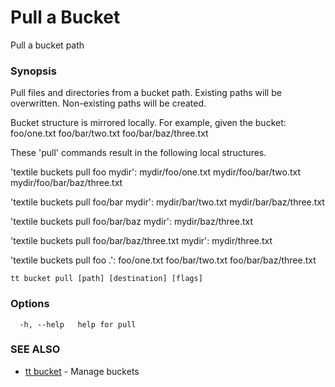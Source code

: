 # Pull a Bucket

Pull a bucket path

### Synopsis

Pull files and directories from a bucket path. Existing paths will be overwritten. Non-existing paths will be created.

Bucket structure is mirrored locally. For example, given the bucket:
    foo/one.txt
    foo/bar/two.txt
    foo/bar/baz/three.txt

These 'pull' commands result in the following local structures.

'textile buckets pull foo mydir':
    mydir/foo/one.txt
    mydir/foo/bar/two.txt
    mydir/foo/bar/baz/three.txt

'textile buckets pull foo/bar mydir':
    mydir/bar/two.txt
    mydir/bar/baz/three.txt

'textile buckets pull foo/bar/baz mydir':
    mydir/baz/three.txt

'textile buckets pull foo/bar/baz/three.txt mydir':
    mydir/three.txt

'textile buckets pull foo .':
    foo/one.txt
    foo/bar/two.txt
    foo/bar/baz/three.txt


```
tt bucket pull [path] [destination] [flags]
```

### Options

```
  -h, --help   help for pull
```

### SEE ALSO

* [tt bucket](tt_buckets.md)	 - Manage buckets
